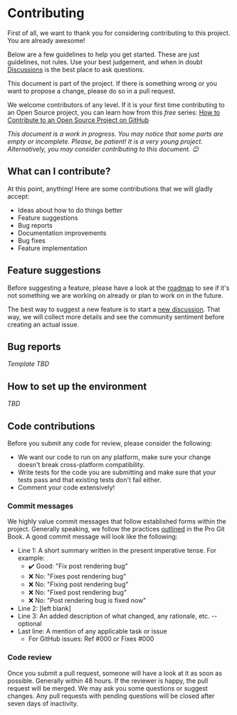 # Contributing

First of all, we want to thank you for considering contributing to this
project. You are already awesome!

Below are a few guidelines to help you get
started. These are just guidelines, not rules. Use your best judgement, and
when in doubt [Discussions](https://github.com/iliafrenkel/go-pb/discussions)
is the best place to ask questions.

This document is part of the project. If there is something wrong or you
want to propose a change, please do so in a pull request.

We welcome contributors of any level. If it is your first time contributing
to an Open Source project, you can learn how from this *free* series:
[How to Contribute to an Open Source Project on GitHub](https://kcd.im/pull-request) 

_This document is a work in progress. You may notice that some parts are empty_
_or incomplete. Please, be patient! It is a very young project. Alternatively,_
_you may consider contributing to this document. 😉_

## What can I contribute?
At this point, anything! Here are some contributions that we will
gladly accept:
 - Ideas about how to do things better
 - Feature suggestions
 - Bug reports
 - Documentation improvements
 - Bug fixes
 - Feature implementation

## Feature suggestions
Before suggesting a feature, please have a look at the
[roadmap](https://github.com/iliafrenkel/go-pb/projects/1) to see if it's not
something we are working on already or plan to work on in the future.

The best way to suggest a new feature is to start a
[new discussion](https://github.com/iliafrenkel/go-pb/discussions/new). That
way, we will collect more details and see the community sentiment
before creating an actual issue.

## Bug reports
_Template TBD_

## How to set up the environment
_TBD_

## Code contributions
Before you submit any code for review, please consider the following:
- We want our code to run on any platform, make sure your change doesn't break
  cross-platform compatibility.
- Write tests for the code you are submitting and make sure that your tests
  pass and that existing tests don't fail either.
- Comment your code extensively!

### Commit messages
We highly value commit messages that follow established forms within the
project. Generally speaking, we follow the practices
[outlined](https://git-scm.com/book/en/v2/Distributed-Git-Contributing-to-a-Project#_commit_guidelines)
in the Pro Git Book. A good commit message will look like the following:

 - Line 1: A short summary written in the present imperative tense. For example:
   * ✔️ Good: "Fix post rendering bug"
   * ❌ No: "Fixes post rendering bug"
   * ❌ No: "Fixing post rendering bug"
   * ❌ No: "Fixed post rendering bug"
   * ❌ No: "Post rendering bug is fixed now"
- Line 2: [left blank]
- Line 3: An added description of what changed, any rationale, etc. -- optional
- Last line: A mention of any applicable task or issue
   * For GitHub issues: Ref #000 or Fixes #000

### Code review
Once you submit a pull request, someone will have a look at it as soon as
possible. Generally within 48 hours. If the reviewer is happy, the pull request
will be merged. We may ask you some questions or suggest changes. Any pull
requests with pending questions will be closed after seven days of inactivity. 
